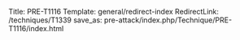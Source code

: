 Title: PRE-T1116
Template: general/redirect-index
RedirectLink: /techniques/T1339
save_as: pre-attack/index.php/Technique/PRE-T1116/index.html